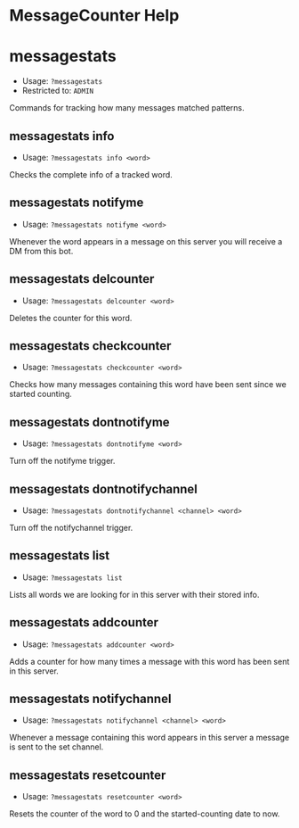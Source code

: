 # MessageCounter Help

# messagestats
 - Usage: `?messagestats `
 - Restricted to: `ADMIN`

Commands for tracking how many messages matched patterns.

## messagestats info
 - Usage: `?messagestats info <word> `

Checks the complete info of a tracked word.

## messagestats notifyme
 - Usage: `?messagestats notifyme <word> `

Whenever the word appears in a message on this server you will receive a DM from this bot.

## messagestats delcounter
 - Usage: `?messagestats delcounter <word> `

Deletes the counter for this word.

## messagestats checkcounter
 - Usage: `?messagestats checkcounter <word> `

Checks how many messages containing this word have been sent since we started counting.

## messagestats dontnotifyme
 - Usage: `?messagestats dontnotifyme <word> `

Turn off the notifyme trigger.

## messagestats dontnotifychannel
 - Usage: `?messagestats dontnotifychannel <channel> <word> `

Turn off the notifychannel trigger.

## messagestats list
 - Usage: `?messagestats list `

Lists all words we are looking for in this server with their stored info.

## messagestats addcounter
 - Usage: `?messagestats addcounter <word> `

Adds a counter for how many times a message with this word has been sent in this server.

## messagestats notifychannel
 - Usage: `?messagestats notifychannel <channel> <word> `

Whenever a message containing this word appears in this server a message is sent to the set channel.

## messagestats resetcounter
 - Usage: `?messagestats resetcounter <word> `

Resets the counter of the word to 0 and the started-counting date to now.

